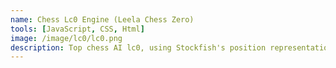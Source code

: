```yaml
---
name: Chess Lc0 Engine (Leela Chess Zero)
tools: [JavaScript, CSS, Html]
image: /image/lc0/lc0.png
description: Top chess AI lc0, using Stockfish's position representation and move generation. https://lczero.org
---
```

